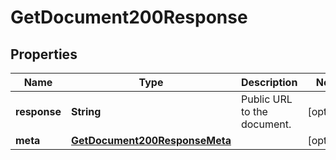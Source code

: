 

# GetDocument200Response


## Properties

| Name | Type | Description | Notes |
|------------ | ------------- | ------------- | -------------|
|**response** | **String** | Public URL to the document. |  [optional] |
|**meta** | [**GetDocument200ResponseMeta**](GetDocument200ResponseMeta.md) |  |  [optional] |



